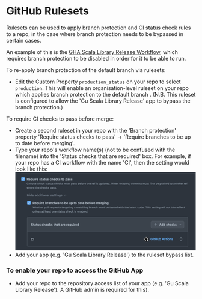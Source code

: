 # GitHub Rulesets

Rulesets can be used to apply branch protection and CI status check rules to a repo, in the case where branch protection needs to be bypassed in certain cases. 

An example of this is the [GHA Scala Library Release Workflow](https://github.com/guardian/gha-scala-library-release-workflow), which requires branch protection to be disabled in order for it to be able to run. 

To re-apply branch protection of the default branch via rulesets:

* Edit the Custom Property `production_status` on your repo to select `production`. This will enable an organisation-level ruleset on your repo which applies branch protection to the default branch . (N.B. This ruleset is configured to allow the 'Gu Scala Library Release' app to bypass the branch protection.)

To require CI checks to pass before merge:
* Create a second ruleset in your repo with the 'Branch protection' property 'Require status checks to pass' -> 'Require branches to be up to date before merging'.
* Type your repo's workflow name(s) (not to be confused with the filename) into the 'Status checks that are required' box. For example, if your repo has a CI workflow with the name 'CI', then the setting would look like this:
![status_checks.png](images/status_checks.png)
* Add your app (e.g. 'Gu Scala Library Release') to the ruleset bypass list.

### To enable your repo to access the GitHub App
* Add your repo to the repository access list of your app (e.g. 'Gu Scala Library Release'). A GitHub admin is required for this).